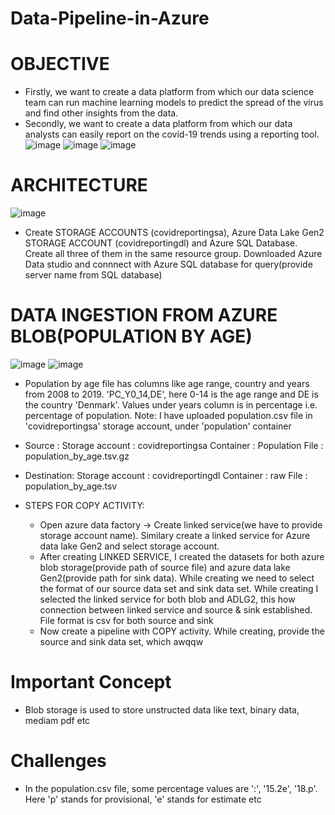 # Data-Pipeline-in-Azure

# OBJECTIVE
  * Firstly, we want to create a data platform from which our data science team can run machine learning models to predict the spread of the virus and find other insights from the data.
 * Secondly, we want to create a data platform from which our data analysts can easily report on the covid-19 trends using a reporting tool.
 ![image](https://user-images.githubusercontent.com/87073324/192124679-065b5681-82a9-450e-857b-cb67342e1ddf.png)
![image](https://user-images.githubusercontent.com/87073324/192124694-a68d5a44-bffd-4446-ba60-33f76ca8e64b.png)
![image](https://user-images.githubusercontent.com/87073324/192124761-0e946900-00c5-4141-bc45-73a077444a7a.png)

# ARCHITECTURE
  ![image](https://user-images.githubusercontent.com/87073324/192125005-d58bd000-3dd7-4c2f-b3aa-37496009292c.png)


 * Create STORAGE ACCOUNTS (covidreportingsa), Azure Data Lake Gen2 STORAGE ACCOUNT (covidreportingdl) and Azure SQL Database. Create all three of them in the same resource group. Downloaded Azure Data studio and connnect with Azure SQL database for query(provide server name from SQL database)

# DATA INGESTION FROM AZURE BLOB(POPULATION BY AGE)
  ![image](https://user-images.githubusercontent.com/87073324/192128970-d6b04033-145d-42d6-a57a-05e057355557.png)
  ![image](https://user-images.githubusercontent.com/87073324/192129415-2b5212e3-5772-4f52-9bdd-53bcfcea27fd.png)

  
  * Population by age file has columns like age range, country and years from 2008 to 2019. 'PC_Y0_14,DE', here 0-14 is the age range and DE is the country 'Denmark'. Values under years column is in percentage i.e. percentage of population.
  Note: I have uploaded population.csv file in 'covidreportingsa' storage account, under 'population' container
  * Source : 
    Storage account : covidreportingsa
    Container : Population
    File : population_by_age.tsv.gz
  * Destination:
    Storage account : covidreportingdl
    Container : raw
    File : population_by_age.tsv
  
  * STEPS FOR COPY ACTIVITY:
    * Open azure data factory -> Create linked service(we have to provide storage account name). Similary create a linked service for Azure data lake Gen2 and select storage account.
    * After creating LINKED SERVICE, I created the datasets for both azure blob storage(provide path of source file) and azure data lake Gen2(provide path for sink data). While creating we need to select the format of our source data set and sink data set. While creating I selected the linked service for both blob and ADLG2, this how connection between linked service and source & sink established. File format is csv for both source and sink
    * Now create a pipeline with COPY activity. While creating, provide the source and sink data set, which awqqw 













# Important Concept
 * Blob storage is used to store unstructed data like text, binary data, mediam pdf etc

# Challenges
 * In the population.csv file, some percentage values are ':', '15.2e', '18.p'. Here 'p' stands for provisional, 'e' stands for estimate etc
